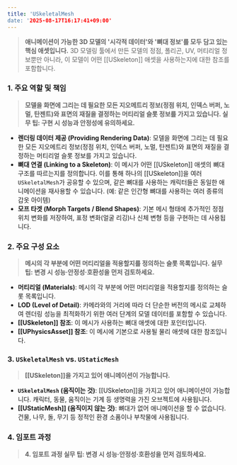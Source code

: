 ```yaml
---
title: 'USkeletalMesh
date: '2025-08-17T16:17:41+09:00'
---
```



> **애니메이션이 가능한 3D 모델의 '시각적 데이터'와 '뼈대 정보'를 모두 담고 있는 핵심 애셋입니다.** 3D 모델링 툴에서 만든 모델의 정점, 폴리곤, UV, 머티리얼 정보뿐만 아니라, 이 모델이 어떤 [[USkeleton]] 애셋을 사용하는지에 대한 참조를 포함합니다.

### **1. 주요 역할 및 책임**
> **모델을 화면에 그리는 데 필요한 모든 지오메트리 정보(정점 위치, 인덱스 버퍼, 노멀, 탄젠트)와 표면의 재질을 결정하는 머티리얼 슬롯 정보를 가지고 있습니다. 실무 팁: 구현 시 성능과 안정성에 유의하세요.**
* **렌더링 데이터 제공 (Providing Rendering Data)**:
	모델을 화면에 그리는 데 필요한 모든 지오메트리 정보(정점 위치, 인덱스 버퍼, 노멀, 탄젠트)와 표면의 재질을 결정하는 머티리얼 슬롯 정보를 가지고 있습니다.
* **뼈대 연결 (Linking to a Skeleton)**:
	이 메시가 어떤 [[USkeleton]] 애셋의 뼈대 구조를 따르는지를 정의합니다. 이를 통해 하나의 [[USkeleton]]을 여러 `USkeletalMesh`가 공유할 수 있으며, 같은 뼈대를 사용하는 캐릭터들은 동일한 애니메이션을 재사용할 수 있습니다. (예: 같은 인간형 뼈대를 사용하는 여러 종류의 갑옷 아이템)
* **모프 타겟 (Morph Targets / Blend Shapes)**:
	기본 메시 형태에 추가적인 정점 위치 변화를 저장하여, 표정 변화(얼굴 리깅)나 신체 변형 등을 구현하는 데 사용됩니다.

### **2. 주요 구성 요소**
> **메시의 각 부분에 어떤 머티리얼을 적용할지를 정의하는 슬롯 목록입니다. 실무 팁: 변경 시 성능·안정성·호환성을 먼저 검토하세요.**
* **머티리얼 (Materials)**:
	메시의 각 부분에 어떤 머티리얼을 적용할지를 정의하는 슬롯 목록입니다.
* **LOD (Level of Detail)**:
	카메라와의 거리에 따라 더 단순한 버전의 메시로 교체하여 렌더링 성능을 최적화하기 위한 여러 단계의 모델 데이터를 포함할 수 있습니다.
* **[[USkeleton]] 참조**:
	이 메시가 사용하는 뼈대 애셋에 대한 포인터입니다.
* **[[UPhysicsAsset]] 참조**:
	이 메시에 기본으로 사용될 물리 애셋에 대한 참조입니다.

### **3. `USkeletalMesh` vs. `UStaticMesh`**
> **[[USkeleton]]을 가지고 있어 애니메이션이 가능합니다.**
* **`USkeletalMesh` (움직이는 것)**:
	[[USkeleton]]을 가지고 있어 애니메이션이 가능합니다. 캐릭터, 동물, 움직이는 기계 등 생명력을 가진 오브젝트에 사용됩니다.
* **[[UStaticMesh]] (움직이지 않는 것)**:
	뼈대가 없어 애니메이션을 할 수 없습니다. 건물, 나무, 돌, 무기 등 정적인 환경 소품이나 부착물에 사용됩니다.

### **4. 임포트 과정**
> **4. 임포트 과정 실무 팁: 변경 시 성능·안정성·호환성을 먼저 검토하세요.**